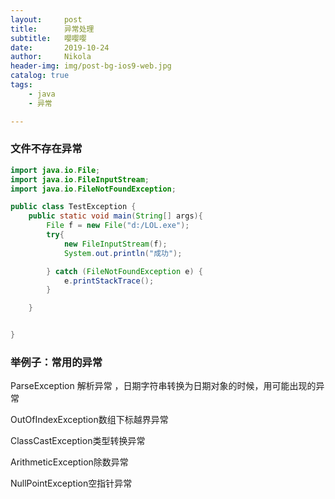 ```yaml
---
layout:     post
title:      异常处理
subtitle:   嘤嘤嘤
date:       2019-10-24
author:     Nikola
header-img: img/post-bg-ios9-web.jpg
catalog: true
tags:
    - java
    - 异常

---
```


### 文件不存在异常

```java
import java.io.File;
import java.io.FileInputStream;
import java.io.FileNotFoundException;

public class TestException {
    public static void main(String[] args){
        File f = new File("d:/LOL.exe");
        try{
            new FileInputStream(f);
            System.out.println("成功");

        } catch (FileNotFoundException e) {
            e.printStackTrace();
        }

    }


}

```

### 举例子：常用的异常

ParseException 解析异常 ，日期字符串转换为日期对象的时候，用可能出现的异常

OutOfIndexException数组下标越界异常

ClassCastException类型转换异常

ArithmeticException除数异常

NullPointException空指针异常
